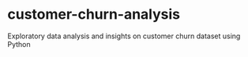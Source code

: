 # customer-churn-analysis
Exploratory data analysis and insights on customer churn dataset using Python
